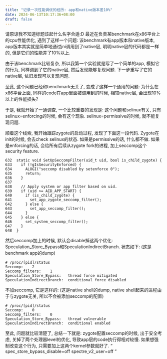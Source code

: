 ```yaml
---
title: "记录一次性能调优的经历: app和native版本差10%"
date: 2024-06-13T10:17:36+08:00
draft: false
---
```

请原谅我不知道标题该起什么名字合适:D
最近在负责某benchmark在x86平台上的cpu性能优化, 遇到了这样一个问题: 该benchmark有app版本和native版本, app版本其实就是简单地通过jni调用到了native层, 明明native层的代码都是一样的, 但是它们的性能差了10%以上.

由于该benchmark比较复杂, 所以我第一个实验就是写了一个简单的app, 模拟它的行为, 同样调到了它的native层, 然后发现能够复现问题. 
下一步重写了它的native层, 依旧发现可以复现问题.

至此, 这个问题已经和benchmark无关了, 变成了这样一个通用的问题: 为什么在x86平台上面,  同样的code在app里面被调用到的时候, 相较native层, 会出现10%以上的性能损失?

于是, 我就开始了一通调查, 一个比较重要的发现是: 这个问题和selinux有关, 只有selinux=enforcing的时候, 会有这个现象. selinux=permissive的时候, 就不能复现问题.

顺着这个线索, 我开始跟踪zygote的启动过程, 发现了下面这一段代码.
Zygote在init的时候, 会去check selinux的状态.
如果是permissive的话, 什么都不做.
如果是enforcing的话, 会给所有后续从zygote fork的进程, 加上seccomp这个security feature.

```
632  static void SetUpSeccompFilter(uid_t uid, bool is_child_zygote) {
633    if (!gIsSecurityEnforced) {
634      ALOGI("seccomp disabled by setenforce 0");
635      return;
636    }
637  
638    // Apply system or app filter based on uid.
639    if (uid >= AID_APP_START) {
640      if (is_child_zygote) {
641        set_app_zygote_seccomp_filter();
642      } else {
643        set_app_seccomp_filter();
644      }
645    } else {
646      set_system_seccomp_filter();
647    }
648  }
```

然后seccomp加上的时候, 默认会disable掉这两个优化: Speculation_Store_Bypass和SpeculationIndirectBranch.
状态如下: (这是benchmark app的dump)
```
# /proc/[pid]/status
Seccomp:	2
Seccomp_filters:	1
Speculation_Store_Bypass:	thread force mitigated
SpeculationIndirectBranch:	conditional force disabled
```
不加seccomp, 它是这样的: (这是native shell的dump, native shell起来的进程由于与zygote无关, 所以不会被添加seccomp的配置)
```
# /proc/[pid]/status
Seccomp:	0
Seccomp_filters:	0
Speculation_Store_Bypass:	thread vulnerable
SpeculationIndirectBranch:	conditional enabled
```

至此, 问题就比较清楚了, 总结一下就是: zygote配置seccomp的时候, 出于安全考虑, 关掉了两个处理器level的优化, 导致app层的code执行得相对较慢. 如果想强制改变这个行为, 只需要加上这两个kernel参数就好了. “ spec_store_bypass_disable=off  spectre_v2_user=off ”
